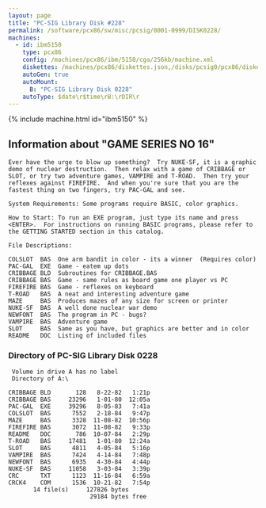 ```yaml
---
layout: page
title: "PC-SIG Library Disk #228"
permalink: /software/pcx86/sw/misc/pcsig/0001-0999/DISK0228/
machines:
  - id: ibm5150
    type: pcx86
    config: /machines/pcx86/ibm/5150/cga/256kb/machine.xml
    diskettes: /machines/pcx86/diskettes.json,/disks/pcsig0/pcx86/diskettes.json
    autoGen: true
    autoMount:
      B: "PC-SIG Library Disk 0228"
    autoType: $date\r$time\rB:\rDIR\r
---
```


{% include machine.html id="ibm5150" %}

## Information about "GAME SERIES NO 16"

    Ever have the urge to blow up something?  Try NUKE-SF, it is a graphic
    demo of nuclear destruction.  Then relax with a game of CRIBBAGE or
    SLOT, or try two adventure games, VAMPIRE and T-ROAD.  Then try your
    reflexes against FIREFIRE.  And when you're sure that you are the
    fastest thing on two fingers, try PAC-GAL and see.
    
    System Requirements: Some programs require BASIC, color graphics.
    
    How to Start: To run an EXE program, just type its name and press
    <ENTER>.  For instructions on running BASIC programs, please refer to
    the GETTING STARTED section in this catalog.
    
    File Descriptions:
    
    COLSLOT  BAS  One arm bandit in color - its a winner  (Requires color)
    PAC-GAL  EXE  Game - eatem up dots
    CRIBBAGE BLD  Subroutines for CRIBBAGE.BAS
    CRIBBAGE BAS  Game - same rules as board game one player vs PC
    FIREFIRE BAS  Game - reflexes on keyboard
    T-ROAD   BAS  A neat and interesting adventure game
    MAZE     BAS  Produces mazes of any size for screen or printer
    NUKE-SF  BAS  A well done nuclear war demo
    NEWFONT  BAS  The program in PC - bugs?
    VAMPIRE  BAS  Adventure game
    SLOT     BAS  Same as you have, but graphics are better and in color
    README   DOC  Listing of included files

### Directory of PC-SIG Library Disk 0228

     Volume in drive A has no label
     Directory of A:\

    CRIBBAGE BLD       128   8-22-82   1:21p
    CRIBBAGE BAS     23296   1-01-80  12:05a
    PAC-GAL  EXE     39296   8-05-83   7:41a
    COLSLOT  BAS      7552   2-18-84   9:47p
    MAZE     BAS      3328  11-08-82  10:56p
    FIREFIRE BAS      3072  11-08-82   9:33p
    README   DOC       786  10-07-84   2:29p
    T-ROAD   BAS     17481   1-01-80  12:24a
    SLOT     BAS      4811   4-05-84   5:16p
    VAMPIRE  BAS      7424   4-14-84   7:48p
    NEWFONT  BAS      6935   4-30-84   4:44p
    NUKE-SF  BAS     11058   3-03-84   3:39p
    CRC      TXT      1123  11-16-84   6:59a
    CRCK4    COM      1536  10-21-82   7:54p
           14 file(s)     127826 bytes
                           29184 bytes free

